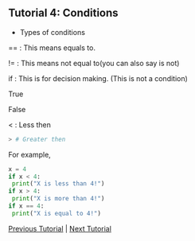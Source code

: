 ## Tutorial 4: Conditions

* Types of conditions

== : This means equals to.

!= : This means not equal to(you can also say is not)

if : This is for decision making. (This is not a condition)

True

False

< : Less then
```python
> # Greater then
```
For example,
```python
x = 4
if x < 4:
 print("X is less than 4!")
if x > 4:
 print("X is more than 4!")
if x == 4:
 print("X is equal to 4!")
```
[Previous Tutorial](tutorial3) | [Next Tutorial](tutorial5)

